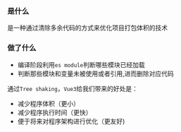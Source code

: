 ### 是什么

是一种通过清除多余代码的方式来优化项目打包体积的技术

### 做了什么

- 编译阶段利用`es module`判断哪些模块已经加载
- 判断那些模块和变量未被使用或者引用,进而删除对应代码

通过`Tree shaking`，`Vue3`给我们带来的好处是：

- 减少程序体积（更小）
- 减少程序执行时间（更快）
- 便于将来对程序架构进行优化（更友好)